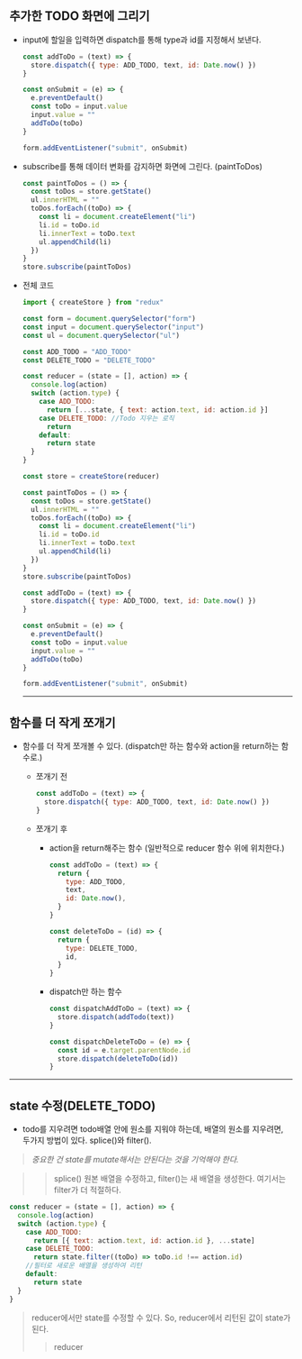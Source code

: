 ## 추가한 TODO 화면에 그리기

- input에 할일을 입력하면 dispatch를 통해 type과 id를 지정해서 보낸다.

  ```js
  const addToDo = (text) => {
    store.dispatch({ type: ADD_TODO, text, id: Date.now() })
  }

  const onSubmit = (e) => {
    e.preventDefault()
    const toDo = input.value
    input.value = ""
    addToDo(toDo)
  }

  form.addEventListener("submit", onSubmit)
  ```

- subscribe를 통해 데이터 변화를 감지하면 화면에 그린다. (paintToDos)
  ```js
  const paintToDos = () => {
    const toDos = store.getState()
    ul.innerHTML = ""
    toDos.forEach((toDo) => {
      const li = document.createElement("li")
      li.id = toDo.id
      li.innerText = toDo.text
      ul.appendChild(li)
    })
  }
  store.subscribe(paintToDos)
  ```
- 전체 코드

  ```js
  import { createStore } from "redux"

  const form = document.querySelector("form")
  const input = document.querySelector("input")
  const ul = document.querySelector("ul")

  const ADD_TODO = "ADD_TODO"
  const DELETE_TODO = "DELETE_TODO"

  const reducer = (state = [], action) => {
    console.log(action)
    switch (action.type) {
      case ADD_TODO:
        return [...state, { text: action.text, id: action.id }]
      case DELETE_TODO: //Todo 지우는 로직
        return
      default:
        return state
    }
  }

  const store = createStore(reducer)

  const paintToDos = () => {
    const toDos = store.getState()
    ul.innerHTML = ""
    toDos.forEach((toDo) => {
      const li = document.createElement("li")
      li.id = toDo.id
      li.innerText = toDo.text
      ul.appendChild(li)
    })
  }
  store.subscribe(paintToDos)

  const addToDo = (text) => {
    store.dispatch({ type: ADD_TODO, text, id: Date.now() })
  }

  const onSubmit = (e) => {
    e.preventDefault()
    const toDo = input.value
    input.value = ""
    addToDo(toDo)
  }

  form.addEventListener("submit", onSubmit)
  ```

  <hr />

## 함수를 더 작게 쪼개기

- 함수를 더 작게 쪼개볼 수 있다. (dispatch만 하는 함수와 action을 return하는 함수로.)

  - 쪼개기 전
    ```js
    const addToDo = (text) => {
      store.dispatch({ type: ADD_TODO, text, id: Date.now() })
    }
    ```
  - 쪼개기 후

    - action을 return해주는 함수 (일반적으로 reducer 함수 위에 위치한다.)

      ```js
      const addToDo = (text) => {
        return {
          type: ADD_TODO,
          text,
          id: Date.now(),
        }
      }

      const deleteToDo = (id) => {
        return {
          type: DELETE_TODO,
          id,
        }
      }
      ```

    - dispatch만 하는 함수

      ```js
      const dispatchAddToDo = (text) => {
        store.dispatch(addTodo(text))
      }

      const dispatchDeleteToDo = (e) => {
        const id = e.target.parentNode.id
        store.dispatch(deleteToDo(id))
      }
      ```

<hr />

## state 수정(DELETE_TODO)

- todo를 지우려면 todo배열 안에 원소를 지워야 하는데, 배열의 원소를 지우려면, 두가지 방법이 있다. splice()와 filter().

> _중요한 건 state를 mutate해서는 안된다는 것을 기억해야 한다._

> > splice() 원본 배열을 수정하고, filter()는 새 배열을 생성한다.
> > 여기서는 filter가 더 적절하다.

```js
const reducer = (state = [], action) => {
  console.log(action)
  switch (action.type) {
    case ADD_TODO:
      return [{ text: action.text, id: action.id }, ...state]
    case DELETE_TODO:
      return state.filter((toDo) => toDo.id !== action.id)
    //필터로 새로운 배열을 생성하여 리턴
    default:
      return state
  }
}
```

> reducer에서만 state를 수정할 수 있다. So, reducer에서 리턴된 값이 state가 된다.
>
> > reducer
